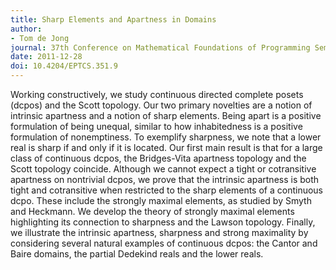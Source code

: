 ```yaml
---
title: Sharp Elements and Apartness in Domains
author: 
- Tom de Jong
journal: 37th Conference on Mathematical Foundations of Programming Semantics
date: 2011-12-28
doi: 10.4204/EPTCS.351.9
---
```


Working constructively, we study continuous directed complete posets (dcpos) and the Scott topology. Our two primary novelties are a notion of intrinsic apartness and a notion of sharp elements. Being apart is a positive formulation of being unequal, similar to how inhabitedness is a positive formulation of nonemptiness. To exemplify sharpness, we note that a lower real is sharp if and only if it is located. Our first main result is that for a large class of continuous dcpos, the Bridges-Vita apartness topology and the Scott topology coincide. Although we cannot expect a tight or cotransitive apartness on nontrivial dcpos, we prove that the intrinsic apartness is both tight and cotransitive when restricted to the sharp elements of a continuous dcpo. These include the strongly maximal elements, as studied by Smyth and Heckmann. We develop the theory of strongly maximal elements highlighting its connection to sharpness and the Lawson topology. Finally, we illustrate the intrinsic apartness, sharpness and strong maximality by considering several natural examples of continuous dcpos: the Cantor and Baire domains, the partial Dedekind reals and the lower reals. 
